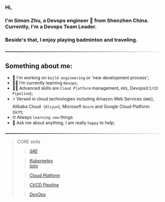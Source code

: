 ### Hi,   
### I'm Simon Zhu, a Devops engineer 🚀 from Shenzhen China. Currently, I'm a Devops Team Leader.  
### Beside's that, I enjoy playing badminton and traveling.

![------------------](https://raw.githubusercontent.com/bfgits/bfgits/main/assets/lines/cloudy.png)

<!--
**bfgits/bfgits** is a ✨ _special_ ✨ repository because its `README.md` (this file) appears on your GitHub profile.

Here are some ideas to get you started:

- 🔭 I’m currently working on process automation
- 🌱 I’m currently learning Devops and management
- 👯 I’m looking to collaborate on ...
- 🤔 I’m looking for help with ...
- 💬 Ask me about ...
- 📫 How to reach me: ...
- 😄 Pronouns: ...
- ⚡ Fun fact: ...
-->

## Something about me:

- 🔭 I'm working on `build engineering` or 'new development process';
- 🧑‍💻 I’m currently learning `Devops`;
- 🧑‍🎓 Advanced skills are `Cloud Platform` management, `K8S`, Devops(`CI/CD Pipeline`);
- ⚡ Versed in cloud technologies including Amazon Web Services (`AWS`), Alibaba Cloud（`Aliyun`), 
Microsoft `Azure` and Google Cloud Platform (`GCP`);
- 🤓 Always `learning new` things
- 💬 Ask me about anything, I am really `happy` to help;

![------------------](https://raw.githubusercontent.com/bfgits/bfgits/main/assets/lines/cloudy.png)

> CORE skills
> > *[SRE](https://sre.google/)*
> 
> > *[Kubernetes](https://kubernetes.io/docs/concepts/overview/what-is-kubernetes/)*  
> > *[Istio](https://istio.io/latest/about/service-mesh/)*
> 
> > *[Cloud Platform](https://www.cloudbolt.io/what-is-a-cloud-platform/)* 
> 
> > *[CI/CD Pipeline](https://docs.gitlab.com/ee/ci/pipelines/)*
>
> > *[DevOps](https://aws.amazon.com/devops/what-is-devops/)*


[//]: # (Last Edited on: 30/03/2022)
